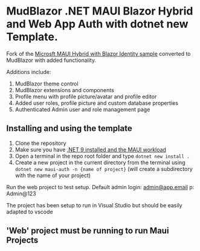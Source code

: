 # MudBlazor .NET MAUI Blazor Hybrid and Web App Auth with dotnet new Template.
Fork of the [Microsft MAUI Hybrid with Blazor Identity sample](https://github.com/BethMassi/MauiHybridAuth) converted to MudBlazor with added functionality.

Additions include:
1. MudBlazor theme control
2. MudBlazor extensions and components
3. Profile menu with profile picture/avatar and profile editor
4. Added user roles, profile picture and custom database properties
5. Authenticated Admin user and role management page

## Installing and using the template
1. Clone the repository
2. Make sure you have [.NET 9 installed and the MAUI workload](https://learn.microsoft.com/en-us/dotnet/maui/get-started/installation?view=net-maui-9.0&tabs=vswin)
3. Open a terminal in the repo root folder and type ```dotnet new install .```
4. Create a new project in the current directory from the terminal using ```dotnet new maui-auth -n {name of project}``` (will create a subdirectory with the name of your project)

Run the web project to test setup. Default admin login: admin@app.email p: Admin@123

The project has been setup to run in Visual Studio but should be easily adapted to vscode

## 'Web' project must be running to run Maui Projects

